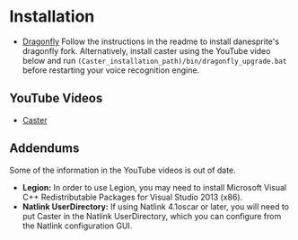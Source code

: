 # Installation

- [Dragonfly](https://github.com/Danesprite/dragonfly)
  Follow the instructions in the readme to install danesprite's dragonfly fork. Alternatively, install caster using the YouTube video below and run `(Caster_installation_path)/bin/dragonfly_upgrade.bat` before restarting your voice recognition engine.

## YouTube Videos

- [Caster](https://www.youtube.com/watch?v=wjSwB4cpMDI)

## Addendums

Some of the information in the YouTube videos is out of date.

- **Legion:** In order to use Legion, you may need to install Microsoft Visual C++ Redistributable Packages for Visual Studio 2013 (x86).
- **Natlink UserDirectory:** If using Natlink 4.1oscar or later, you will need to put Caster in the Natlink UserDirectory, which you can configure from the Natlink configuration GUI.
